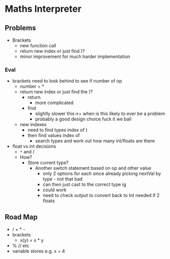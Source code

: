 # Maths Interpreter

## Problems
- Brackets
    * new function call
    * return new index or just find )?
    * minor improvement for much harder implementation

### Eval
- brackets need to look behind to see if number of op
    * number = *
    * return new index or just find the )?
        + return
            + more complicated
        - find
            + slightly slower
            this->+ when is this likely to ever be a problem
            + probably a good design choice fuck it we ball
    * new indexes
        + need to find types index of )
        + then find values index of
            + search types and work out how many int/floats are there
- float vs int decisions
    * `*` and /
    * How?
        + Store current type?
            + Another switch statement based on op and other value
                + only 2 options for each since already picking nextVal by type - not that bad
                + can then just cast to the correct type ig
                + could work
                + need to check output to convert back to Int needed if 2 floats


## Road Map
- / + * - 
- brackets
    * x(y) = x * y
- % // etc
- variable stores e.g. x = 4

